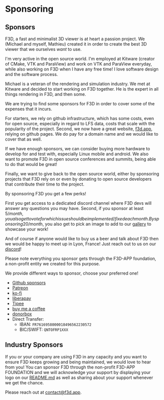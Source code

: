 # Sponsoring

## Sponsors

F3D, a fast and minimalist 3D viewer is at heart a passion project. We (Michael and myself, Mathieu) created it in order to create the best 3D viewer that we ourselves _want_ to use.

I'm very active in the open source world. I'm employed at Kitware (creator of CMake, VTK and ParaView) and work on VTK and ParaView everyday, while also working on F3D when I have any free time! I love software design and the software process.

Michael is a veteran of the rendering and simulation industry. We met at Kitware and decided to start working on F3D together. He is the expert in all things rendering in F3D, and then some.

We are trying to find some sponsors for F3D in order to cover some of the expenses that it incurs.

For starters, we rely on github infrastructure, which has some costs, even for open source, especially in regard to LFS data, costs that scale with the popularity of the project.
Second, we now have a great website, [f3d.app](https://f3d.app), relying on github pages. We do pay for a domain name and we would like to cover that as well.

If we have enough sponsors, we can consider buying more hardware to develop for and test with, especially Linux mobile and android.
We also want to promote F3D in open source conferences and summits, being able to do that would be great!

Finally, we want to give back to the open source world, either by sponsoring projects that F3D rely on or even by donating to open source developers that contribute their time to the project.

By sponsoring F3D you get a few perks!

First you get access to a dedicated discord channel where F3D devs will answer any questions you may have.
Second, if you sponsor at least 5$/month, you also get to vote for which issue should be implemented/fixed each month.
By sponsoring 20$/month, you also get to pick an image to add to our [gallery](https://f3d.app/doc/GALLERY.html) to showcase your work!

And of course if anyone would like to buy us a beer and talk about F3D then we would be happy to meet up in Lyon, France! Just reach out to us on our [discord](https://discord.f3d.app)!

Please note everything you sponsor gets through the F3D-APP foundation, a non-profit entity we created for this purpose.

We provide different ways to sponsor, choose your preferred one!

- [Github sponsors](https://github.com/sponsors/f3d-app)
- [Patreon](https://patreon.com/f3d_app_foundation)
- [ko-fi](https://ko-fi.com/f3d_app)
- [liberapay](https://liberapay.com/f3d-app/)
- [Tipee](https://fr.tipeee.com/f3d-app/)
- [buy me a coffee](https://buymeacoffee.com/f3d.app)
- [donorbox](https://donorbox.org/support-f3d)
- Direct Transfer:
  - IBAN: `FR7616958000018496562230572`
  - BIC/SWIFT: `QNTOFRP1XXX`

## Industry Sponsors

If you or your company are using F3D in any capacity and you want to ensure F3D keeps growing and being maintained, we would love to hear from you!
You can sponsor F3D through the non-profit F3D-APP FOUNDATION and we will acknowledge your support by displaying your logo on our [README.md](../../README.md) as
well as sharing about your support whenever we get the chance.

Please reach out at <contact@f3d.app>.
